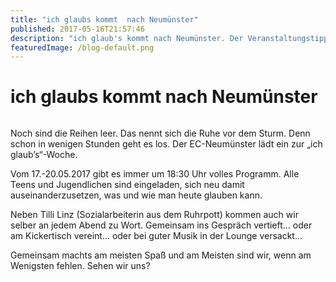 ```yaml
---
title: "ich glaubs kommt  nach Neumünster"
published: 2017-05-16T21:57:46
description: "ich glaub's kommt nach Neumünster. Der Veranstaltungstipp für diese Woche.\n#IchGlaubs #wirsindderNordbund #ECNeumünster #TilliLinz #Radieschenfieber"
featuredImage: /blog-default.png
---
```


# ich glaubs kommt  nach Neumünster

<img loading="lazy" src="/old/WhatsApp-Image-2017-05-16-at-20.49.13.jpeg" alt>

Noch sind die Reihen leer. Das nennt sich die Ruhe vor dem Sturm. Denn schon in wenigen Stunden geht es los. Der EC-Neumünster lädt ein zur &#8222;ich glaub&#8217;s&#8220;-Woche.

Vom 17.-20.05.2017 gibt es immer um 18:30 Uhr volles Programm. Alle Teens und Jugendlichen sind eingeladen, sich neu damit auseinanderzusetzen, was und wie man heute glauben kann.

Neben Tilli Linz (Sozialarbeiterin aus dem Ruhrpott) kommen auch wir selber an jedem Abend zu Wort. Gemeinsam ins Gespräch vertieft&#8230; oder am Kickertisch vereint&#8230; oder bei guter Musik in der Lounge versackt&#8230;

Gemeinsam machts am meisten Spaß und am Meisten sind wir, wenn am Wenigsten fehlen. Sehen wir uns?
